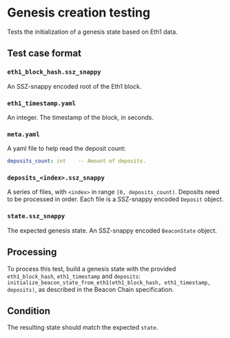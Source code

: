 # Genesis creation testing

Tests the initialization of a genesis state based on Eth1 data.

## Test case format

### `eth1_block_hash.ssz_snappy`

An SSZ-snappy encoded root of the Eth1 block.

### `eth1_timestamp.yaml`

An integer. The timestamp of the block, in seconds.

### `meta.yaml`

A yaml file to help read the deposit count:

```yaml
deposits_count: int    -- Amount of deposits.
```

### `deposits_<index>.ssz_snappy`

A series of files, with `<index>` in range `[0, deposits_count)`. Deposits need to be processed in order.
Each file is a SSZ-snappy encoded `Deposit` object.

###  `state.ssz_snappy`

The expected genesis state. An SSZ-snappy encoded `BeaconState` object.


## Processing

To process this test, build a genesis state with the provided `eth1_block_hash`, `eth1_timestamp` and `deposits`:
`initialize_beacon_state_from_eth1(eth1_block_hash, eth1_timestamp, deposits)`,
 as described in the Beacon Chain specification.

## Condition

The resulting state should match the expected `state`.
